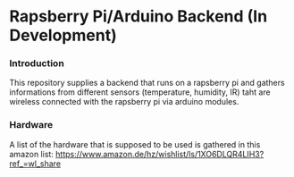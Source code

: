 # Rapsberry Pi/Arduino Backend (In Development)

### Introduction 

This repository supplies a backend that runs on a rapsberry pi and gathers informations from different 
sensors (temperature, humidity, IR) taht are wireless connected with the rapsberry pi via arduino modules.

### Hardware

A list of the hardware that is supposed to be used is gathered in this amazon list: 
https://www.amazon.de/hz/wishlist/ls/1XO6DLQR4LIH3?ref_=wl_share
